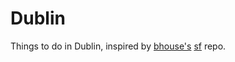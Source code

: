 # Dublin

Things to do in Dublin, inspired by [bhouse's](https://github.com/bhouse) [sf](https://github.com/bhouse/sf) repo.
